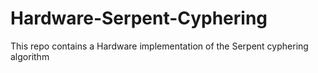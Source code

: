 # Hardware-Serpent-Cyphering
This repo contains a Hardware implementation of the Serpent cyphering algorithm
